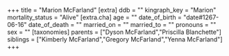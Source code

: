 +++
title = "Marion McFarland"
[extra]
ddb = ""
kingraph_key = "Marion"
mortality_status = "Alive"
[extra.cha]
age = ""
date_of_birth = "date#1267-06-16"
date_of_death = ""
married_on = ""
married_to = ""
pronouns = ""
sex = ""
[taxonomies]
parents = ["Dyson McFarland","Priscilla Blanchette"]
siblings = ["Kimberly McFarland","Gregory McFarland","Yenna McFarland"]
+++


